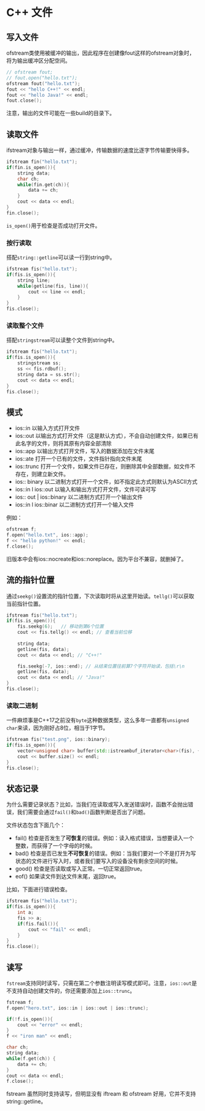 # C++ 文件

## 写入文件
ofstream类使用被缓冲的输出，因此程序在创建像fout这样的ofstream对象时，将为输出缓冲区分配空间。
```cpp
// ofstream fout;
// fout.open("hello.txt");
ofstream fout("hello.txt");
fout << "hello C++!" << endl;
fout << "hello Java!" << endl;
fout.close();
```
注意，输出的文件可能在一些build的目录下。

## 读取文件
ifstream对象与输出一样，通过缓冲，传输数据的速度比逐字节传输要快得多。
```cpp
ifstream fin("hello.txt");
if(fin.is_open()){
    string data;
    char ch;
    while(fin.get(ch)){
        data += ch;
    }
    cout << data << endl;
}
fin.close();
```
`is_open()`用于检查是否成功打开文件。

### 按行读取
搭配`string::getline`可以读一行到string中。
```cpp
ifstream fis("hello.txt");
if(fis.is_open()){
    string line;
    while(getline(fis, line)){
        cout << line << endl;
    }
}
fis.close();
```

### 读取整个文件
搭配`stringstream`可以读整个文件到string中。
```cpp
ifstream fis("hello.txt");
if(fis.is_open()){
    stringstream ss;
    ss << fis.rdbuf();
    string data = ss.str();
    cout << data << endl;
}
fis.close();
```

## 模式
- ios::in	以输入方式打开文件
- ios::out	以输出方式打开文件（这是默认方式），不会自动创建文件，如果已有此名字的文件，则将其原有内容全部清除
- ios::app	以输出方式打开文件，写入的数据添加在文件末尾
- ios::ate	打开一个已有的文件，文件指针指向文件末尾
- ios::trunc	打开一个文件，如果文件已存在，则删除其中全部数据，如文件不存在，则建立新文件。
- ios:: binary	以二进制方式打开一个文件，如不指定此方式则默认为ASCII方式
- ios::in l ios::out	以输入和输出方式打开文件，文件可读可写
- ios:: out | ios::binary	以二进制方式打开一个输出文件
- ios::in l ios::binar	以二进制方式打开一个输入文件

例如：
```cpp
ofstream f;
f.open("hello.txt", ios::app);
f << "hello python!" << endl;
f.close();
```

旧版本中会有ios::nocreate和ios::noreplace。因为平台不兼容，就删掉了。

## 流的指针位置
通过`seekg()`设置流的指针位置，下次读取时将从这里开始读。`tellg()`可以获取当前指针位置。
```cpp
ifstream fis("hello.txt");
if(fis.is_open()){
    fis.seekg(6);   // 移动到第6个位置
    cout << fis.tellg() << endl; // 查看当前位移
    
    string data;
    getline(fis, data);
    cout << data << endl; // "C++!"

    fis.seekg(-7, ios::end); // 从结束位置往前算7个字符开始读，包括\r\n
    getline(fis, data);
    cout << data << endl; // "Java!"
}
fis.close();
```

### 读取二进制
一件麻烦事是C++17之前没有`byte`这种数据类型，这么多年一直都有`unsigned char`来读，因为刚好占8位，相当于1字节。
```cpp
ifstream fis("test.png", ios::binary);
if(fis.is_open()){
    vector<unsigned char> buffer(std::istreambuf_iterator<char>(fis), {});
    cout << buffer.size() << endl;
}
fis.close();
```

## 状态记录
为什么需要记录状态？比如，当我们在读取或写入发送错误时，函数不会抛出错误，我们需要会通过`fail()`和`bad()`函数判断是否出了问题。

文件状态包含下面几个：
- fail() 检查是否发生了**可恢复**的错误。例如：读入格式错误，当想要读入一个整数，而获得了一个字母的时候。
- bad() 检查是否已发生**不可恢复**的错误。例如：当我们要对一个不是打开为写状态的文件进行写入时，或者我们要写入的设备没有剩余空间的时候。
- good() 检查是否读取或写入正常。一切正常返回true。
- eof() 如果读文件到达文件末尾，返回true。

比如，下面进行错误检查。
```cpp
ifstream fis("hello.txt");
if(fis.is_open()){
    int a;
    fis >> a;
    if(fis.fail()){
        cout << "fail" << endl;
    }
}
fis.close();
```


## 读写
`fstream`支持同时读写，只需在第二个参数注明读写模式即可。注意，`ios::out`是不支持自动创建文件的，你还需要添加上`ios::trunc`。
```cpp
fstream f;
f.open("hero.txt", ios::in | ios::out | ios::trunc);

if(!f.is_open()){
    cout << "error" << endl;
}
f << "iron man" << endl;

char ch;
string data;
while(f.get(ch)) {
    data += ch;
}
cout << data << endl;
f.close();
```
fstream 虽然同时支持读写，但明显没有 iftream 和 ofstream 好用，它并不支持 string::getline。

